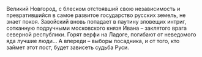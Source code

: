 <!--2016-11-26 21:19:56-->
Великий Новгород, с блеском отстоявший свою независимость и превратившийся в самое развитое государство русских земель, не знает покоя. Завойский вновь попадает в паутину зловещих интриг, сотканную подручными московского князя Ивана – заклятого врага северной республики. Горят верфи на Ладоге, погибают от неведомого яда лучшие люди… А впереди – выборы посадника, и от того, кто займет этот пост, будет зависеть судьба Руси.